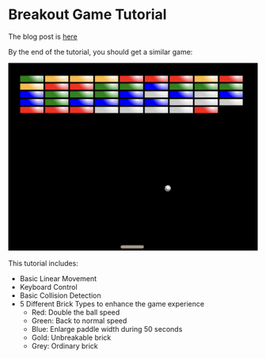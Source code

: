 # Breakout Game Tutorial

The blog post is [here](https://creativecode.ricardocastelhano.net/2023-12-29-breakout-game/)

By the end of the tutorial, you should get a similar game:

![Tile_1](/assets/breakout-game.png)

This tutorial includes:
- Basic Linear Movement
- Keyboard Control
- Basic Collision Detection
- 5 Different Brick Types to enhance the game experience
    - Red: Double the ball speed
    - Green: Back to normal speed
    - Blue: Enlarge paddle width during 50 seconds
    - Gold: Unbreakable brick
    - Grey: Ordinary brick
